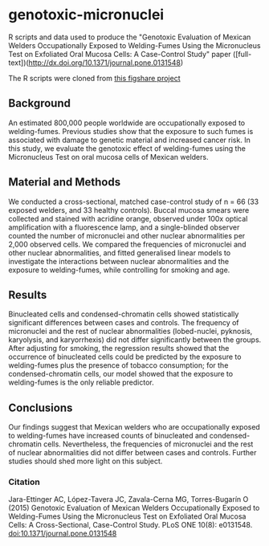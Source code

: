# genotoxic-micronuclei

R scripts and data used to produce the "Genotoxic Evaluation of Mexican Welders Occupationally Exposed to Welding-Fumes Using the Micronucleus Test on Exfoliated Oral Mucosa Cells: A Case-Control Study" paper ([full-text])(http://dx.doi.org/10.1371/journal.pone.0131548)

The R scripts were cloned from [this figshare project](https://figshare.com/projects/Genotoxic_Evaluation_of_Mexican_Welders_Occupationally_Exposed_to_Welding_Fumes_Using_the_Micronucleus_Test_on_Exfoliated_Oral_Mucosa_Cells_A_Case_Control_Study/3472)

## Background 
An estimated 800,000 people worldwide are occupationally exposed to welding-fumes. Previous studies show that the exposure to such fumes is associated with damage to genetic material and increased cancer risk. In this study, we evaluate the genotoxic effect of welding-fumes using the Micronucleus Test on oral mucosa cells of Mexican welders.

## Material and Methods
We conducted a cross-sectional, matched case-control study of n = 66 (33 exposed welders, and 33 healthy controls). Buccal mucosa smears were collected and stained with acridine orange, observed under 100x optical amplification with a fluorescence lamp, and a single-blinded observer counted the number of micronuclei and other nuclear abnormalities per 2,000 observed cells. We compared the frequencies of micronuclei and other nuclear abnormalities, and fitted generalised linear models to investigate the interactions between nuclear abnormalities and the exposure to welding-fumes, while controlling for smoking and age.

## Results 
Binucleated cells and condensed-chromatin cells showed statistically significant differences between cases and controls. The frequency of micronuclei and the rest of nuclear abnormalities (lobed-nuclei, pyknosis, karyolysis, and karyorrhexis) did not differ significantly between the groups. After adjusting for smoking, the regression results showed that the occurrence of binucleated cells could be predicted by the exposure to welding-fumes plus the presence of tobacco consumption; for the condensed-chromatin cells, our model showed that the exposure to welding-fumes is the only reliable predictor.

## Conclusions 
Our findings suggest that Mexican welders who are occupationally exposed to welding-fumes have increased counts of binucleated and condensed-chromatin cells. Nevertheless, the frequencies of micronuclei and the rest of nuclear abnormalities did not differ between cases and controls. Further studies should shed more light on this subject.

### Citation
Jara-Ettinger AC, López-Tavera JC, Zavala-Cerna MG, Torres-Bugarín O (2015) Genotoxic Evaluation of Mexican Welders Occupationally Exposed to Welding-Fumes Using the Micronucleus Test on Exfoliated Oral Mucosa Cells: A Cross-Sectional, Case-Control Study. PLoS ONE 10(8): e0131548. [doi:10.1371/journal.pone.0131548](http://dx.doi.org/10.1371/journal.pone.0131548)

